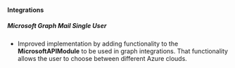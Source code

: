
#### Integrations

##### Microsoft Graph Mail Single User

- Improved implementation by adding functionality to the **MicrosoftAPIModule** to be used in graph integrations. That functionality allows the user to choose between different Azure clouds.